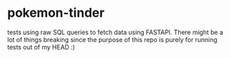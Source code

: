 # pokemon-tinder


tests using raw SQL queries to fetch data using FASTAPI.
There might be a lot of things breaking since the purpose of this repo is purely for running tests out of my HEAD :)

